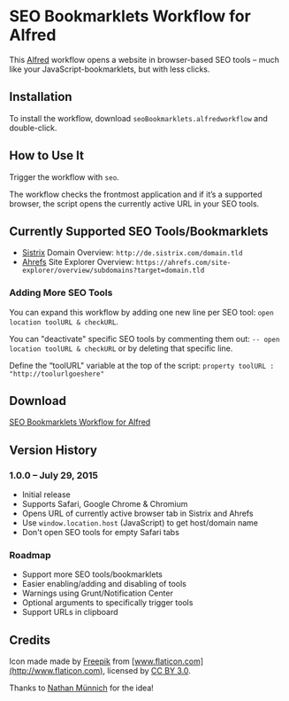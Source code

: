 # SEO Bookmarklets Workflow for Alfred
This [Alfred](http://www.alfredapp.com) workflow opens a website in browser-based SEO tools – much like your JavaScript-bookmarklets, but with less clicks.

## Installation
To install the workflow, download `seoBookmarklets.alfredworkflow` and double-click.

## How to Use It
Trigger the workflow with `seo`.

The workflow checks the frontmost application and if it’s a supported browser, the script opens the currently active URL in your SEO tools.

## Currently Supported SEO Tools/Bookmarklets
- [Sistrix](http://www.sistrix.com) Domain Overview: `http://de.sistrix.com/domain.tld`
- [Ahrefs](https://ahrefs.com/) Site Explorer Overview: `https://ahrefs.com/site-explorer/overview/subdomains?target=domain.tld`

### Adding More SEO Tools
You can expand this workflow by adding one new line per SEO tool:
`open location toolURL & checkURL`.

You can "deactivate" specific SEO tools by commenting them out:
`-- open location toolURL & checkURL` or by deleting that specific line.

Define the “toolURL" variable at the top of the script:
`property toolURL : "http://toolurlgoeshere"`

## Download
[SEO Bookmarklets Workflow for Alfred](#)

## Version History
### 1.0.0 – July 29, 2015
- Initial release
- Supports Safari, Google Chrome & Chromium
- Opens URL of currently active browser tab in Sistrix and Ahrefs
- Use `window.location.host` (JavaScript) to get host/domain name
- Don't open SEO tools for empty Safari tabs

### Roadmap
- Support more SEO tools/bookmarklets
- Easier enabling/adding and disabling of tools
- Warnings using Grunt/Notification Center
- Optional arguments to specifically trigger tools
- Support URLs in clipboard

## Credits
Icon made made by [Freepik](http://www.flaticon.com/authors/freepik)  from [www.flaticon.com](http://www.flaticon.com), licensed by [CC BY 3.0](http://creativecommons.org/licenses/by/3.0/).

Thanks to [Nathan Münnich](http://www.nathanmuennich.com) for the idea!
